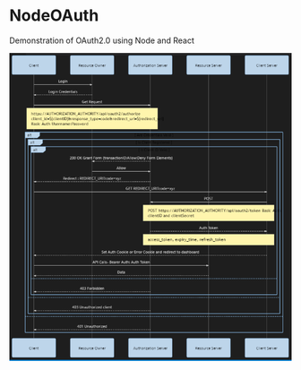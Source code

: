 # NodeOAuth
Demonstration of OAuth2.0 using Node and React

![OAuth Flow](https://github.com/SreeshaKS/NodeOAuth/blob/master/AuthFlowSequenceDiagram.PNG)
